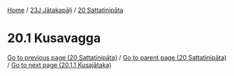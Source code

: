 
[Home](/) / [23J Jātakapāḷi](../../23J.md) / [20 Sattatinipāta](../20.md)

# 20.1 Kusavagga


[Go to previous page (20 Sattatinipāta)](../20.md) / [Go to parent page (20 Sattatinipāta)](../20.md) / [Go to next page (20.1.1 Kusajātaka)](20.1/20.1.1.md)


